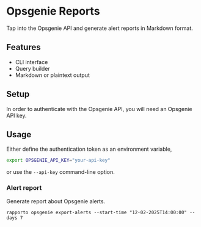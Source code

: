 # Opsgenie Reports

Tap into the Opsgenie API and generate alert reports in Markdown format.

## Features

- CLI interface
- Query builder
- Markdown or plaintext output

## Setup

In order to authenticate with the Opsgenie API, you will need an Opsgenie API key.

## Usage

Either define the authentication token as an environment variable,
```bash
export OPSGENIE_API_KEY="your-api-key"
```
or use the `--api-key` command-line option.

### Alert report

Generate report about Opsgenie alerts.
```shell
rapporto opsgenie export-alerts --start-time "12-02-2025T14:00:00" --days 7
```
